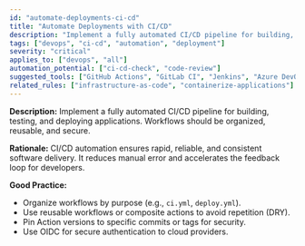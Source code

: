 ```yaml
---
id: "automate-deployments-ci-cd"
title: "Automate Deployments with CI/CD"
description: "Implement a fully automated CI/CD pipeline for building, testing, and deploying applications, with organized, reusable, and secure workflows."
tags: ["devops", "ci-cd", "automation", "deployment"]
severity: "critical"
applies_to: ["devops", "all"]
automation_potential: ["ci-cd-check", "code-review"]
suggested_tools: ["GitHub Actions", "GitLab CI", "Jenkins", "Azure DevOps"]
related_rules: ["infrastructure-as-code", "containerize-applications"]
---
```


**Description:** Implement a fully automated CI/CD pipeline for building, testing, and deploying applications. Workflows should be organized, reusable, and secure.

**Rationale:** CI/CD automation ensures rapid, reliable, and consistent software delivery. It reduces manual error and accelerates the feedback loop for developers.

**Good Practice:**
- Organize workflows by purpose (e.g., `ci.yml`, `deploy.yml`).
- Use reusable workflows or composite actions to avoid repetition (DRY).
- Pin Action versions to specific commits or tags for security.
- Use OIDC for secure authentication to cloud providers.
